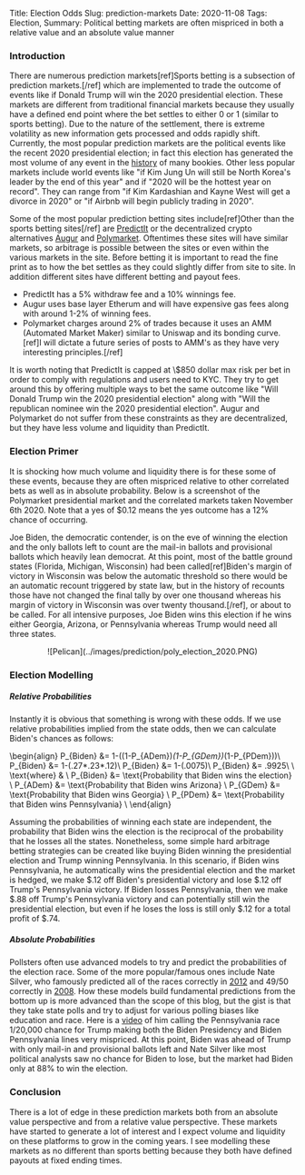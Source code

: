 Title: Election Odds
Slug: prediction-markets
Date: 2020-11-08
Tags: Election, 
Summary: Political betting markets are often mispriced in both a relative value and an absolute value manner

<h3>Introduction</h3>
<p>
There are numerous prediction markets[ref]Sports betting is a subsection of prediction markets.[/ref] which are implemented to trade the outcome of events like if Donald Trump will win the 2020 presidential election.
These markets are different from traditional financial markets because they usually have a defined end point where the bet settles to either 0 or 1 (similar to sports betting).
Due to the nature of the settlement, there is extreme volatility as new information gets processed and odds rapidly shift. 
Currently, the most popular prediction markets are the political events like the recent 2020 presidential election; in fact this election has generated the most volume of any event in the <a href="https://twitter.com/DaveMasonBOL/status/1324432207549792258" target="_blank">history</a> of many bookies.
Other less popular markets include world events like "if Kim Jung Un will still be North Korea's leader by the end of this year" and if "2020 will be the hottest year on record".
They can range from "if Kim Kardashian and Kayne West will get a divorce in 2020" or "if Airbnb will begin publicly trading in 2020". 
</p>

<p>
Some of the most popular prediction betting sites include[ref]Other than the sports betting sites[/ref] are <a href="https://www.predictit.org" target="_blank">PredictIt</a> or the decentralized crypto alternatives <a href="net" target="_blank">Augur</a> and <a href="https://polymarket.com" target="_blank">Polymarket</a>. 
Oftentimes these sites will have similar markets, so arbitrage is possible between the sites or even within the various markets in the site.
Before betting it is important to read the fine print as to how the bet settles as they could slightly differ from site to site. 
In addition different sites have different betting and payout fees. 
<ul>
  <li>PredictIt has a 5% withdraw fee and a 10% winnings fee. </li>
  <li>Augur uses base layer Etherum and will have expensive gas fees along with around 1-2% of winning fees.</li>
  <li>Polymarket charges around 2% of trades because it uses an AMM (Automated Market Maker) similar to Uniswap and its bonding curve. [ref]I will dictate a future series of posts to AMM's as they have very interesting principles.[/ref]
</li>
</ul>
</p>

<p>
It is worth noting that PredictIt is capped at \$850 dollar max risk per bet in order to comply with regulations and users need to KYC. 
They try to get around this by offering multiple ways to bet the same outcome like "Will Donald Trump win the 2020 presidential election" along with "Will the republican nominee win the 2020 presidential election".
Augur and Polymarket do not suffer from these constraints as they are decentralized, but they have less volume and liquidity than PredictIt.
</p>


<h3>Election Primer</h3>
<p>
It is shocking how much volume and liquidity there is for these some of these events, because they are often mispriced relative to other correlated bets as well as in absolute probability.
Below is a screenshot of the Polymarket presidential market and the correlated markets taken November 6th 2020. 
Note that a yes of $0.12 means the yes outcome has a 12% chance of occurring.
</p>

<p>
Joe Biden, the democratic contender, is on the eve of winning the election and the only ballots left to count are the mail-in ballots and provisional ballots which heavily lean democrat.
At this point, most of the battle ground states (Florida, Michigan, Wisconsin) had been called[ref]Biden's margin of victory in Wisconsin was below the automatic threshold so there would be an automatic recount triggered by state law, but in the history of recounts those have not changed the final tally by over one thousand whereas his margin of victory in Wisconsin was over twenty thousand.[/ref],
or about to be called. 
For all intensive purposes, Joe Biden wins this election if he wins either Georgia, Arizona, or Pennsylvania whereas Trump would need all three states.
</p>

<center>
![Pelican](../images/prediction/poly_election_2020.PNG)
</center>

<h3>Election Modelling</h3>
<h5>Relative Probabilities</h5>
<p>
Instantly it is obvious that something is wrong with these odds. If we use relative probabilities implied from the state odds, then we can calculate Biden's chances as follows:

\begin{align}
P_{Biden} &= 1-((1-P_{ADem})*(1-P_{GDem})*(1-P_{PDem}))\\
P_{Biden} &= 1-(.27*.23*.12)\\
P_{Biden} &= 1-(.0075)\\
P_{Biden} &= .9925\\
\\
\text{where} & \\
P_{Biden} &= \text{Probability that Biden wins the election} \\
P_{ADem} &= \text{Probability that Biden wins Arizona} \\
P_{GDem} &= \text{Probability that Biden wins Georgia} \\
P_{PDem} &= \text{Probability that Biden wins Pennsylvania} \\
\end{align}

Assuming the probabilities of winning each state are independent, the probability that Biden wins the election is the reciprocal of the probability that he losses all the states.
Nonetheless, some simple hard arbitrage betting strategies can be created like buying Biden winning the presidential election and Trump winning Pennsylvania.
In this scenario, if Biden wins Pennsylvania, he automatically wins the presidential election and the market is hedged, we make \$.12 off Biden's presidential victory and lose \$.12 off Trump's Pennsylvania victory.
If Biden losses Pennsylvania, then we make \$.88 off Trump's Pennsylvania victory and can potentially still win the presidential election, but even if he loses the loss is still only \$.12 for a total profit of \$.74.
</p>

<h5>Absolute Probabilities</h5>
<p>
Pollsters often use advanced models to try and predict the probabilities of the election race. 
Some of the more popular/famous ones include Nate Silver, who famously predicted all of the races correctly in <a href="https://www.theguardian.com/world/2012/nov/07/nate-silver-election-forecasts-right" target="_blank">2012</a> and 49/50 correctly in <a href="https://www.theguardian.com/commentisfree/2008/nov/06/us-elections-nate-silver-predictions" target="_blank">2008</a>.
How these models build fundamental predictions from the bottom up is more advanced than the scope of this blog, but the gist is that they take state polls and try to adjust for various polling biases like education and race.
Here is a <a href="https://www.youtube.com/watch?v=D8dyuRYqkhk" target="_blank">video</a> of him calling the Pennsylvania race 1/20,000 chance for Trump making both the Biden Presidency and Biden Pennsylvania lines very mispriced.
At this point, Biden was ahead of Trump with only mail-in and provisional ballots left and Nate Silver like most political analysts saw no chance for Biden to lose, but the market had Biden only at 88% to win the election.
</p>

<h3>Conclusion</h3>
<p>
There is a lot of edge in these prediction markets both from an absolute value perspective and from a relative value perspective.
These markets have started to generate a lot of interest and I expect volume and liquidity on these platforms to grow in the coming years.
I see modelling these markets as no different than sports betting because they both have defined payouts at fixed ending times.
</p>

